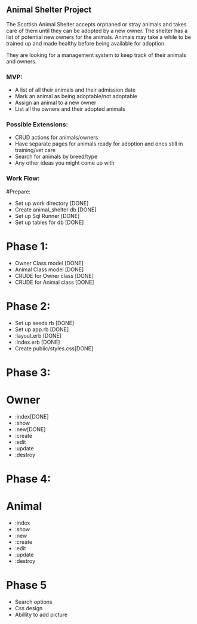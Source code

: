 ## Animal Shelter Project

The Scottish Animal Shelter accepts orphaned or stray animals and takes care of them until they can be adopted by a new owner. The shelter has a list of potential new owners for the animals. Animals may take a while to be trained up and made healthy before being available for adoption.

They are looking for a management system to keep track of their animals and owners.

### MVP:

 - A list of all their animals and their admission date
 - Mark an animal as being adoptable/not adoptable
 - Assign an animal to a new owner
 - List all the owners and their adopted animals

### Possible Extensions:

 - CRUD actions for animals/owners
 - Have separate pages for animals ready for adoption and ones still in training/vet care
 - Search for animals by breed/type
 - Any other ideas you might come up with

### Work Flow:
#Prepare:
- Set up work directory [DONE]
- Create animal_shelter db [DONE]
- Set up Sql Runner [DONE]
- Set up tables for db [DONE]

# Phase 1:
- Owner Class model [DONE]
- Animal Class model [DONE]
- CRUDE for Owner class [DONE]
- CRUDE for Animal class [DONE]

# Phase 2:
- Set up seeds.rb [DONE]
- Set up app.rb [DONE]
- :layout.erb [DONE]
- :index.erb [DONE]
- Create public/styles.css[DONE]

# Phase 3:
# Owner
- :index[DONE]
- :show
- :new[DONE]
- :create
- :edit
- :update
- :destroy

# Phase 4:
# Animal
- :index
- :show
- :new
- :create
- :edit
- :update
- :destroy

# Phase 5
- Search options
- Css design
- Abillity to add picture

 <!-- EOF -->
